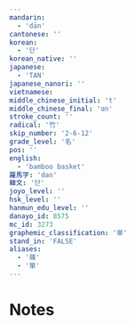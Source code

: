 ```yaml
---
mandarin:
  - 'dān'
cantonese: ''
korean:
  - '단'
korean_native: ''
japanese:
  - 'TAN'
japanese_nanori: ''
vietnamese:
middle_chinese_initial: 't'
middle_chinese_final: 'ɑn'
stroke_count: ''
radical: '竹'
skip_number: '2-6-12'
grade_level: '名'
pos: ''
english:
  - 'bamboo basket'
羅馬字: 'dan'
韓文: '단'
joyo_level: ''
hsk_level: ''
hanmun_edu_level: ''
danayo_id: 8575
mc_id: 3273
graphemic_classification: '単'
stand_in: 'FALSE'
aliases:
  - '蓧'
  - '箪'
---
```


# Notes
